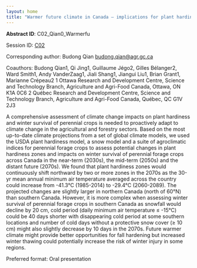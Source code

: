 ```yaml
---
layout: home
title: "Warmer future climate in Canada – implications for plant hardiness and winter survival of perennial forage crops"
---
```



**Abstract ID**: C02_Qian0_Warmerfu

Session ID: [C02](.)

Corresponding author: Budong Qian <a href="mailto:budong.qian@agr.gc.ca">budong.qian@agr.gc.ca</a>

Coauthors: Budong Qian1, Qi Jing1, Guillaume Jégo2, Gilles Bélanger2, Ward Smith1, Andy VanderZaag1, Jiali Shang1, Jiangui Liu1, Brian Grant1, Marianne Crépeau2
 1 Ottawa Research and Development Centre, Science and Technology Branch, Agriculture and Agri-Food Canada, Ottawa, ON K1A 0C6
 2 Québec Research and Development Centre, Science and Technology Branch, Agriculture and Agri-Food Canada, Québec, QC G1V 2J3 

A comprehensive assessment of climate change impacts on plant hardiness and winter survival of perennial crops is needed to proactively adapt to climate change in the agricultural and forestry sectors. Based on the most up-to-date climate projections from a set of global climate models, we used the USDA plant hardiness model, a snow model and a suite of agroclimatic indices for perennial forage crops to assess potential changes in plant hardiness zones and impacts on winter survival of perennial forage crops across Canada in the near-term (2030s), the mid-term (2050s) and the distant future (2070s). We found that plant hardiness zones would continuously shift northward by two or more zones in the 2070s as the 30-yr mean annual minimum air temperature averaged across the country could increase from -41.3°C (1985-2014) to -29.4°C (2060-2089). The projected changes are slightly larger in northern Canada (north of 60°N) than southern Canada. However, it is more complex when assessing winter survival of perennial forage crops in southern Canada as snowfall would decline by 20 cm, cold period (daily minimum air temperature ≤ -15°C) could be 40 days shorter with disappearing cold period at some southern locations and number of cold days without a protective snow cover (≥ 10 cm) might also slightly decrease by 10 days in the 2070s. Future warmer climate might provide better opportunities for fall hardening but increased winter thawing could potentially increase the risk of winter injury in some regions.

Preferred format: Oral presentation
